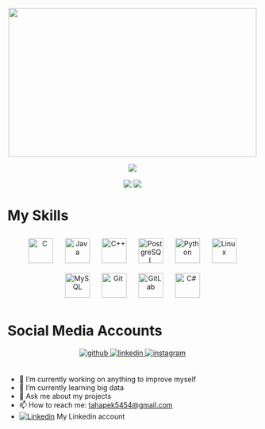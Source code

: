 
<!--
<p align="center">

![Alt Text](https://media.giphy.com/media/xUPGGDNsLvqsBOhuU0/giphy.gif)

</p>
-->




<!--

<div align="center">
<img src="https://media.giphy.com/media/hVEBWRInEvNOEVS18i/giphy.gif" align="center" height="" width="" />
</div>  
 --> 

<!--

<div align="center"><img src="https://github-readme-stats.vercel.app/api?username=tahapek5454&show_icons=true&count_private=true&hide_border=true" align="center" /></div>  

-->





<p align="center">
<img src="https://media.giphy.com/media/26xBukhJ0i8KXADYc/giphy.gif" width="500" height="300">
</p>





<p align="center">
  <a href="https://github.com/DenverCoder1/readme-typing-svg">
   <img src="https://readme-typing-svg.herokuapp.com/?lines=Hi+there+I+am+Taha+Pek;Fullstack+developer+intern+at;Doğuş+Teknoloji;I+am+a+3rd+year+student+of;Computer+Engineering;At+Kocaeli+University.+👋;"></a>
</p>



<!--

[![Typing SVG](https://readme-typing-svg.herokuapp.com/?lines=Hi+there+I+am+Taha+Pek;I+am+a+2nd+year+student+of;Computer+Engineering;At+Kocaeli+University.+👋;)](https://git.io/typing-svg)

-->


<!--

  ![Taha's GitHub stats](https://github-readme-stats.vercel.app/api?username=tahapek5454&show_icons=true&theme=dark)
  
  [![Top Langs](https://github-readme-stats.vercel.app/api/top-langs/?username=tahapek5454&layout=compact)](https://github.com/tahapek5454/github-readme-stats)
-->





  <div align="center"><img src="https://github-readme-stats.vercel.app/api?username=tahapek5454&show_icons=true&count_private=true&hide_border=true" align="center" /> 
<img src="https://github-readme-stats.vercel.app/api/top-langs/?username=tahapek5454&hide_border=true&layout=compact" align="center" /></div> 
 




# My Skills
<div align="center">  
<img style="margin: 10px" src="https://profilinator.rishav.dev/skills-assets/c-original.svg" alt="C" height="50" />  
<img style="margin: 10px" src="https://profilinator.rishav.dev/skills-assets/java-original-wordmark.svg" alt="Java" height="50" />  
<img style="margin: 10px" src="https://profilinator.rishav.dev/skills-assets/cplusplus-original.svg" alt="C++" height="50" />  
<img style="margin: 10px" src="https://profilinator.rishav.dev/skills-assets/postgresql-original-wordmark.svg" alt="PostgreSQL" height="50" />  
<img style="margin: 10px" src="https://profilinator.rishav.dev/skills-assets/python-original.svg" alt="Python" height="50" />  
<img style="margin: 10px" src="https://profilinator.rishav.dev/skills-assets/linux-original.svg" alt="Linux" height="50" />  
<img style="margin: 10px" src="https://profilinator.rishav.dev/skills-assets/mysql-original-wordmark.svg" alt="MySQL" height="50" />  
<img style="margin: 10px" src="https://profilinator.rishav.dev/skills-assets/git-scm-icon.svg" alt="Git" height="50" />  
<img style="margin: 10px" src="https://profilinator.rishav.dev/skills-assets/gitlab.svg" alt="GitLab" height="50" />
<img style="margin: 10px" src="https://profilinator.rishav.dev/skills-assets/csharp-original.svg" alt="C#" height="50" />  
</div>  


# Social Media Accounts  



<div align="center">
<a href="https://github.com/tahapek5454" target="_blank">
<img src=https://img.shields.io/badge/github-%2324292e.svg?&style=for-the-badge&logo=github&logoColor=white alt=github style="margin-bottom: 5px;" />
</a>
<a href="https://linkedin.com/in/taha-pek-413b1b221" target="_blank">
<img src=https://img.shields.io/badge/linkedin-%231E77B5.svg?&style=for-the-badge&logo=linkedin&logoColor=white alt=linkedin style="margin-bottom: 5px;" />
</a>
<a href="https://instagram.com/tahapek" target="_blank">
<img src=https://img.shields.io/badge/instagram-%23000000.svg?&style=for-the-badge&logo=instagram&logoColor=white alt=instagram style="margin-bottom: 5px;" />
</a>  
</div>  

<br />



- 🔭 I’m currently working on anything to improve myself
- 🌱 I’m currently learning big data
- 💬 Ask me about my projects
- 📫 How to reach me: tahapek5454@gmail.com
- [![Linkedin](https://img.shields.io/static/v1?label=&message=Linkedin&color=0E7FBF&&&style=flat&logo=linkedin&logoColor=white)](https://www.linkedin.com/in/taha-pek-413b1b221/) My Linkedin account
   

